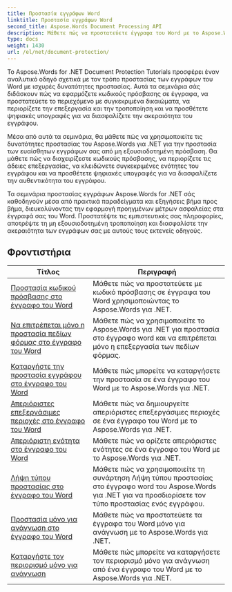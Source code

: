 ```yaml
---
title: Προστασία εγγράφων Word
linktitle: Προστασία εγγράφων Word
second_title: Aspose.Words Document Processing API
description: Μάθετε πώς να προστατεύετε έγγραφα του Word με το Aspose.Words για .NET. Τα σεμινάρια θα σας καθοδηγήσουν στις διάφορες μεθόδους προστασίας, όπως αλλαγές κλειδώματος, προστασία με κωδικό πρόσβασης, περιορισμό πρόσβασης σε στοιχεία εγγράφου και πολλά άλλα.
type: docs
weight: 1430
url: /el/net/document-protection/
---
```

Το Aspose.Words for .NET Document Protection Tutorials προσφέρει έναν αναλυτικό οδηγό σχετικά με τον τρόπο προστασίας των εγγράφων του Word με ισχυρές δυνατότητες προστασίας. Αυτά τα σεμινάρια σάς διδάσκουν πώς να εφαρμόζετε κωδικούς πρόσβασης σε έγγραφα, να προστατεύετε το περιεχόμενο με συγκεκριμένα δικαιώματα, να περιορίζετε την επεξεργασία και την τροποποίηση και να προσθέτετε ψηφιακές υπογραφές για να διασφαλίζετε την ακεραιότητα του εγγράφου.

Μέσα από αυτά τα σεμινάρια, θα μάθετε πώς να χρησιμοποιείτε τις δυνατότητες προστασίας του Aspose.Words για .NET για την προστασία των ευαίσθητων εγγράφων σας από μη εξουσιοδοτημένη πρόσβαση. Θα μάθετε πώς να διαχειρίζεστε κωδικούς πρόσβασης, να περιορίζετε τις άδειες επεξεργασίας, να κλειδώνετε συγκεκριμένες ενότητες του εγγράφου και να προσθέτετε ψηφιακές υπογραφές για να διασφαλίζετε την αυθεντικότητα του εγγράφου.

Τα σεμινάρια προστασίας εγγράφων Aspose.Words for .NET σάς καθοδηγούν μέσα από πρακτικά παραδείγματα και εξηγήσεις βήμα προς βήμα, διευκολύνοντας την εφαρμογή προηγμένων μέτρων ασφαλείας στα έγγραφά σας του Word. Προστατέψτε τις εμπιστευτικές σας πληροφορίες, αποτρέψτε τη μη εξουσιοδοτημένη τροποποίηση και διασφαλίστε την ακεραιότητα των εγγράφων σας με αυτούς τους εκτενείς οδηγούς.

 ## Φροντιστήρια
| Τίτλος | Περιγραφή |
| --- | --- |
| [Προστασία κωδικού πρόσβασης στο έγγραφο του Word](./password-protection/) | Μάθετε πώς να προστατεύετε με κωδικό πρόσβασης σε έγγραφα του Word χρησιμοποιώντας το Aspose.Words για .NET. |
| [Να επιτρέπεται μόνο η προστασία πεδίων φόρμας στο έγγραφο του Word](./allow-only-form-fields-protect/) | Μάθετε πώς να χρησιμοποιείτε το Aspose.Words για .NET για προστασία στο έγγραφο word και να επιτρέπεται μόνο η επεξεργασία των πεδίων φόρμας. |
| [Καταργήστε την προστασία εγγράφου στο έγγραφο του Word](./remove-document-protection/) | Μάθετε πώς μπορείτε να καταργήσετε την προστασία σε ένα έγγραφο του Word με το Aspose.Words για .NET. |
| [Απεριόριστες επεξεργάσιμες περιοχές στο έγγραφο του Word](./unrestricted-editable-regions/) | Μάθετε πώς να δημιουργείτε απεριόριστες επεξεργάσιμες περιοχές σε ένα έγγραφο του Word με το Aspose.Words για .NET. |
| [Απεριόριστη ενότητα στο έγγραφο του Word](./unrestricted-section/) | Μάθετε πώς να ορίζετε απεριόριστες ενότητες σε ένα έγγραφο του Word με το Aspose.Words για .NET. |
| [Λήψη τύπου προστασίας στο έγγραφο του Word](./get-protection-type/) | Μάθετε πώς να χρησιμοποιείτε τη συνάρτηση Λήψη τύπου προστασίας στο έγγραφο word του Aspose.Words για .NET για να προσδιορίσετε τον τύπο προστασίας ενός εγγράφου. |
| [Προστασία μόνο για ανάγνωση στο έγγραφο του Word](./read-only-protection/) | Μάθετε πώς να προστατεύετε τα έγγραφα του Word μόνο για ανάγνωση με το Aspose.Words για .NET. |
| [Καταργήστε τον περιορισμό μόνο για ανάγνωση](./remove-read-only-restriction/) | Μάθετε πώς μπορείτε να καταργήσετε τον περιορισμό μόνο για ανάγνωση από ένα έγγραφο του Word με το Aspose.Words για .NET. |